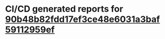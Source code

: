 # CI/CD generated reports for [90b48b82fdd17ef3ce48e6031a3baf59112959ef](https://github.com/hydephp/develop/commit/90b48b82fdd17ef3ce48e6031a3baf59112959ef)
